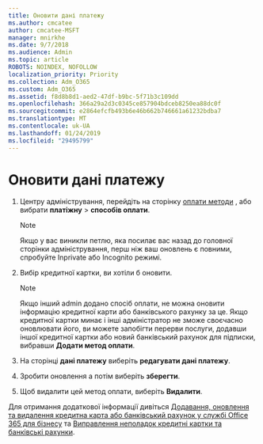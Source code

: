 ```yaml
---
title: Оновити дані платежу
ms.author: cmcatee
author: cmcatee-MSFT
manager: mnirkhe
ms.date: 9/7/2018
ms.audience: Admin
ms.topic: article
ROBOTS: NOINDEX, NOFOLLOW
localization_priority: Priority
ms.collection: Adm_O365
ms.custom: Adm_O365
ms.assetid: f8d8b8d1-aed2-47df-b9bc-5f71b3c109dd
ms.openlocfilehash: 366a29a2d3c0345ce857904bdceb8250ea88dc0f
ms.sourcegitcommit: e2864efcfb493b6e46b662b746661a61232bdba7
ms.translationtype: MT
ms.contentlocale: uk-UA
ms.lasthandoff: 01/24/2019
ms.locfileid: "29495799"
---
```

# <a name="update-payment-details"></a>Оновити дані платежу

1. Центру адміністрування, перейдіть на сторінку [оплати методи](https://go.microsoft.com/fwlink/p/?linkid=2018806) , або вибрати **платіжну** \> **способів оплати**.
    
    > [!NOTE]
    > Якщо у вас виникли петлю, яка посилає вас назад до головної сторінки адміністрування, перш ніж ваш оновлень є повними, спробуйте Inprivate або Incognito режимі. 
  
2. Вибір кредитної картки, ви хотіли б оновити.
    
    > [!NOTE]
    > Якщо інший admin додано спосіб оплати, не можна оновити інформацію кредитної карти або банківського рахунку за це. Якщо кредитної картки минає і інші адміністратор не зможе своєчасно оновлювати його, ви можете запобігти перерви послуги, додавши іншої кредитної картки або новий банківський рахунок для підписки, вибравши **Додати метод оплати**. 
  
3. На сторінці **дані платежу** виберіть **редагувати дані платежу**.
    
4. Зробити оновлення а потім виберіть **зберегти**.
    
5. Щоб видалити цей метод оплати, виберіть **Видалити**.
    
Для отримання додаткової інформації дивіться [Додавання, оновлення та видалення кредитна карта або банківський рахунок у службі Office 365 для бізнесу](https://support.office.com/article/30ba9c83-50d8-4020-90ed-830a5b8c8724) та [Виправлення неполадок кредитні картки та банківські рахунки](https://support.office.com/article/30ba9c83-50d8-4020-90ed-830a5b8c8724).
  

